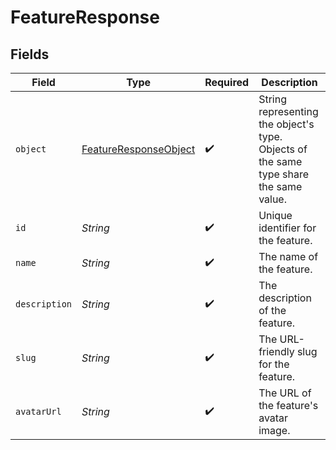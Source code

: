 # FeatureResponse


## Fields

| Field                                                                                 | Type                                                                                  | Required                                                                              | Description                                                                           |
| ------------------------------------------------------------------------------------- | ------------------------------------------------------------------------------------- | ------------------------------------------------------------------------------------- | ------------------------------------------------------------------------------------- |
| `object`                                                                              | [FeatureResponseObject](../../models/components/FeatureResponseObject.md)             | :heavy_check_mark:                                                                    | String representing the object's type. Objects of the same type share the same value. |
| `id`                                                                                  | *String*                                                                              | :heavy_check_mark:                                                                    | Unique identifier for the feature.                                                    |
| `name`                                                                                | *String*                                                                              | :heavy_check_mark:                                                                    | The name of the feature.                                                              |
| `description`                                                                         | *String*                                                                              | :heavy_check_mark:                                                                    | The description of the feature.                                                       |
| `slug`                                                                                | *String*                                                                              | :heavy_check_mark:                                                                    | The URL-friendly slug for the feature.                                                |
| `avatarUrl`                                                                           | *String*                                                                              | :heavy_check_mark:                                                                    | The URL of the feature's avatar image.                                                |